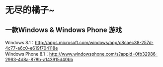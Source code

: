 无尽的橘子~
=
一款Windows & Windows Phone 游戏
-
Windows 8.1：http://apps.microsoft.com/windows/app/c8caec38-257d-4c77-a6c0-e619f704118e <br>
Windows Phone 8.1：http://www.windowsphone.com/s?appid=0fb32986-2963-4d8a-878b-a143915d40bb
